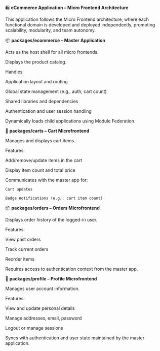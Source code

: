 🛍️ **eCommerce Application – Micro Frontend Architecture**

This application follows the Micro Frontend architecture, where each functional domain is developed and deployed independently, promoting scalability, modularity, and team autonomy.

📦 **packages/ecommerce – Master Application**

Acts as the host shell for all micro frontends.

Displays the product catalog.

Handles:

  Application layout and routing
  
  Global state management (e.g., auth, cart count)
  
  Shared libraries and dependencies
  
  Authentication and user session handling
  
  Dynamically loads child applications using Module Federation.

🛒 **packages/carts – Cart Microfrontend**

Manages and displays cart items.

Features:

  Add/remove/update items in the cart
  
  Display item count and total price
  
  Communicates with the master app for:
  
    Cart updates
    
    Badge notifications (e.g., cart item count)

📦 **packages/orders – Orders Microfrontend**

Displays order history of the logged-in user.

Features:

  View past orders
  
  Track current orders
  
  Reorder items
  
  Requires access to authentication context from the master app.

👤 **packages/profile – Profile Microfrontend**

Manages user account information.

Features:

  View and update personal details
  
  Manage addresses, email, password
  
  Logout or manage sessions
  
  Syncs with authentication and user state maintained by the master application.
